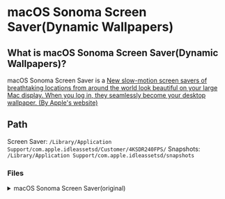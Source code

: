 # macOS Sonoma Screen Saver(Dynamic Wallpapers)

## What is macOS Sonoma Screen Saver(Dynamic Wallpapers)?

macOS Sonoma Screen Saver is a [New slow-motion screen savers of breathtaking locations from around the world look beautiful on your large Mac display. When you log in, they seamlessly become your desktop wallpaper. (By Apple's website)](https://www.apple.com/macos/sonoma/)

## Path

Screen Saver: `/Library/Application Support/com.apple.idleassetsd/Customer/4KSDR240FPS/`
Snapshots: `/Library/Application Support/com.apple.idleassetsd/snapshots`

### Files

<details>

<summary>macOS Sonoma Screen Saver(original)</summary>
| File name | Snapshot | Title | Category | Link(YouTube) | Link(Apple) |
|:----------|:---------|:------|:-------- |:------------- |:----------- |
| FE876489-CBD5-479B-A8F0-1B67F0741CEA.mov | snapshot/FE876489-CBD5-479B-A8F0-1B67F0741CEA.jpg | Sonoma Horizon | Landscape | | |
| 94DAB450-A650-4DFC-99B2-A0F0D8AD6649.mov | snapshot/94DAB450-A650-4DFC-99B2-A0F0D8AD6649.jpg | Sonoma Evening | Landscape | | |
| 097CA871-A1C2-40F7-97F0-EFAABF555BBC.mov | snapshot/097CA871-A1C2-40F7-97F0-EFAABF555BBC.jpg | Sonoma Clouds | Landscape | | |
| C3C48B18-E4AE-4A62-877D-0B0D74CDC9E0.mov | snapshot/C3C48B18-E4AE-4A62-877D-0B0D74CDC9E0.jpg | Sonoma from Above | Landscape | | |
| 12718607-0FE6-4B8C-B571-A320CDD67897.mov | snapshot/12718607-0FE6-4B8C-B571-A320CDD67897.jpg | Sonoma River | Landscape | | |
| F390FE3B-FA61-483D-BADC-2447F89951BA.mov | snapshot/F390FE3B-FA61-483D-BADC-2447F89951BA.jpg | California's Temblor Range | Landscape | | |
| 4A3590EC-FF30-41E7-85FE-210FF6112917.mov | snapshot/4A3590EC-FF30-41E7-85FE-210FF6112917.jpg | California's Carrizo Plain | Landscape | | |
| 473C2FDC-0B75-497A-B1FE-AA1863C9C885.mov | snapshot/473C2FDC-0B75-497A-B1FE-AA1863C9C885.jpg | California Wildflowers | Landscape | | |
| AA5E82B9-289A-480C-A14B-242989107275.mov | snapshot/AA5E82B9-289A-480C-A14B-242989107275.jpg | Redwoods from Above | Landscape | | |
| 97447D85-960C-4B2A-A101-048284D95853.mov | snapshot/97447D85-960C-4B2A-A101-048284D95853.jpg | Redwoods River | Landscape | | |
| 8A57476A-E177-4AAD-B317-643F681584E1.mov | snapshot/8A57476A-E177-4AAD-B317-643F681584E1.jpg | Oregon Sunset | Landscape | | |
| 15A8BC97-45AC-45DC-9AF9-313808C578BC.mov | snapshot/15A8BC97-45AC-45DC-9AF9-313808C578BC.jpg | Oregon Coastline | Landscape | | |
| AB7FC3C3-8853-45CD-AB6E-89F0985C2922.mov | snapshot/AB7FC3C3-8853-45CD-AB6E-89F0985C2922.jpg | Utah Evening | Landscape | | |
| 47BC0599-72E7-43C4-8BE1-CBCE2432E2A5.mov | snapshot/47BC0599-72E7-43C4-8BE1-CBCE2432E2A5.jpg | Arizona's Coal Mine Canyon | Landscape | | |
| D759828B-4BAB-456B-AD75-225BA238F925.mov | snapshot/D759828B-4BAB-456B-AD75-225BA238F925.jpg | Utah's Lake Powell | Landscape | | |
| 7530C83C-8F7B-42C6-BB71-5FA2ED070BEC.mov | snapshot/7530C83C-8F7B-42C6-BB71-5FA2ED070BEC.jpg | Utah's Cathedral Canyon | Landscape | | |
| A168628E-11EE-4456-AD66-E7E3E47D1B21.mov | snapshot/A168628E-11EE-4456-AD66-E7E3E47D1B21.jpg | Utah's Olympia Bar | Landscape | | |
| 100858D2-FE01-4B70-8E2D-3FCF20AFE6B5.mov | snapshot/100858D2-FE01-4B70-8E2D-3FCF20AFE6B5.jpg | Utah's Monument Valley | Landscape | | |
| 1A17ED86-9E0D-4DF2-8CF3-5AB5DB67A348.mov | snapshot/1A17ED86-9E0D-4DF2-8CF3-5AB5DB67A348.jpg | Utah's Factory Butte | Landscape | | |
| 8002C4C8-C611-4894-A068-3D3A3C03472A.mov | snapshot/8002C4C8-C611-4894-A068-3D3A3C03472A.jpg | Grand Canyon River Valley | Landscape | | |
| E334A6D2-7145-47C8-9B00-C20DED08B2D5.mov | snapshot/E334A6D2-7145-47C8-9B00-C20DED08B2D5.jpg | Grand Canyon Evening | Landscape| | |
| F9F918CD-E15F-4F01-A326-84A44650C5C9.mov | snapshot/F9F918CD-E15F-4F01-A326-84A44650C5C9.jpg | Grand Canyon Sunset | Landscape | | |
| AE0115AE-C53B-4DB9-B12F-CA4B7B630CC9.mov | snapshot/AE0115AE-C53B-4DB9-B12F-CA4B7B630CC9.jpg | Grand Canyon Sediment | Landscape | | |
| DD266E1F-5DF2-4CDB-A2EB-26CE35664657.mov | snapshot/DD266E1F-5DF2-4CDB-A2EB-26CE35664657.jpg | Grand Canyon from Above | Landscape | | |
| DDE50C77-B7CB-4488-9EB1-D1B13BF21FFE.mov | snapshot/DDE50C77-B7CB-4488-9EB1-D1B13BF21FFE.jpg | Iceland Glacier | Landscape | | |
| 2F17FCCE-6CCA-4AFA-A08A-C50BF9812DA5.mov | snapshot/2F17FCCE-6CCA-4AFA-A08A-C50BF9812DA5.jpg | Iceland Snow Caps | Landscape | | |
| 8ACF5D77-B22C-416F-B12A-72FB35E2834F.mov | snapshot/8ACF5D77-B22C-416F-B12A-72FB35E2834F.jpg | Iceland Fjord from Above | Landscape | | |
| E54D5AFE-F362-4D48-A20D-F2C21D2B5330.mov | snapshot/E54D5AFE-F362-4D48-A20D-F2C21D2B5330.jpg | Iceland Fjord | Landscape | | |
| 8590D0C5-E344-4FAC-A39A-FD7BC652AEDA.mov | snapshot/8590D0C5-E344-4FAC-A39A-FD7BC652AEDA.jpg | Iceland Coast | Landscape | | |
| D7950C0A-27B9-4034-AB5B-EDB89D41341A.mov | snapshot/D7950C0A-27B9-4034-AB5B-EDB89D41341A.jpg | Iceland Lake | Landscape | | |
| F9518D54-04A7-4793-8666-CFC114D73CE5.mov | snapshot/F9518D54-04A7-4793-8666-CFC114D73CE5.jpg | Iceland Riverbed | Landscape | | |
| 5C987900-AD53-469C-8210-CABBCCDDFCAE.mov | snapshot/5C987900-AD53-469C-8210-CABBCCDDFCAE.jpg | Patagonia Mountain | Landscape | | |
| B004358B-5A27-42E5-B49E-93FC100B2371.mov | snapshot/B004358B-5A27-42E5-B49E-93FC100B2371.jpg | Patagonia Lake | Landscape | | |
| E5D58CC2-3C52-4206-9DA2-427DC88B5896.mov | snapshot/E5D58CC2-3C52-4206-9DA2-427DC88B5896.jpg | Patagonia Range | Landscape | | |
| 25A6CFB2-3570-4448-B114-244A4E454B7A.mov | snapshot/25A6CFB2-3570-4448-B114-244A4E454B7A.jpg | Patagonia River | Landscape | | |
| EE01F02D-1413-436C-AB05-410F224A5B7B.mov | snapshot/EE01F02D-1413-436C-AB05-410F224A5B7B.jpg | Greenland Evening | Landscape | | |
| 2F52E34C-39D4-4AB1-9025-8F7141FAA720.mov | snapshot/2F52E34C-39D4-4AB1-9025-8F7141FAA720.jpg | Greenland Coast | | Landscape | |
| B8F204CE-6024-49AB-85F9-7CA2F6DCD226.mov | snapshot/B8F204CE-6024-49AB-85F9-7CA2F6DCD226.jpg | Greenland Glacier | Landscape | | |
| E487C6EF-B3FB-427B-A2BE-8CBA60F902F0.mov | snapshot/E487C6EF-B3FB-427B-A2BE-8CBA60F902F0.jpg | Yosemite Clouds | | Landscape | |
| E5799A24-1949-4E66-A17B-B5EB05F28C5D.mov | snapshot/E5799A24-1949-4E66-A17B-B5EB05F28C5D.jpg | Yosemite Silhouette | Landscape | | |
| DAD82DCE-F3AE-4AEC-8A79-1694D412FC0A.mov | snapshot/DAD82DCE-F3AE-4AEC-8A79-1694D412FC0A.jpg | Yosemite from Above | Landscape | | |
| E540DEE6-4C40-42C8-9CCC-D4CB0FAD7D7B.mov | snapshot/E540DEE6-4C40-42C8-9CCC-D4CB0FAD7D7B.jpg | Yosemite Horizon | Landscape | | |
| 8D04D70F-738B-441D-8D43-AF46B2BF8062.mov | snapshot/8D04D70F-738B-441D-8D43-AF46B2BF8062.jpg | Yosemite Snow Caps | Landscape | | |
| 81CA5ACD-E682-4D8B-A948-0F147EB6ED4F.mov | snapshot/81CA5ACD-E682-4D8B-A948-0F147EB6ED4F.jpg | Yosemite Mountains | Landscape | | |
| 4109D42A-D717-46A7-A9A2-FE53A82B25C0.mov | snapshot/4109D42A-D717-46A7-A9A2-FE53A82B25C0.jpg | Yosemite Valley | Landscape | | |
| 044AD56C-A107-41B2-90CC-E60CCACFBCF5.mov | snapshot/044AD56C-A107-41B2-90CC-E60CCACFBCF5.jpg | China Silhouette | Landscape | | |
| 22162A9B-DB90-4517-867C-C676BC3E8E95.mov | snapshot/22162A9B-DB90-4517-867C-C676BC3E8E95.jpg | China's Great Wall | Landscape | | |
| 9CCB8297-E9F5-4699-AE1F-890CFBD5E29C.mov | snapshot/9CCB8297-E9F5-4699-AE1F-890CFBD5E29C.jpg | China Paddy Field | Landscape | | |
| B876B645-3955-420E-99DF-60139E451CF3.mov | snapshot/B876B645-3955-420E-99DF-60139E451CF3.jpg | China Mountains | Landscape | | |
| D5E76230-81A3-4F65-A1BA-51B8CADED625.mov | snapshot/D5E76230-81A3-4F65-A1BA-51B8CADED625.jpg | China Mountain Cliffs | Landscape | | |
| F0236EC5-EE72-4058-A6CE-1F7D2E8253BF.mov | snapshot/F0236EC5-EE72-4058-A6CE-1F7D2E8253BF.jpg | China's Great Wall Daylight | Landscape | | |
| 258A6797-CC13-4C3A-AB35-4F25CA3BF474.mov | snapshot/258A6797-CC13-4C3A-AB35-4F25CA3BF474.jpg | Hawaii Clouds Light | Landscape | | |
| 12E0343D-2CD9-48EA-AB57-4D680FB6D0C7.mov | snapshot/12E0343D-2CD9-48EA-AB57-4D680FB6D0C7.jpg | Hawaii Coastline | Landscape | | |
| 3D729CFC-9000-48D3-A052-C5BD5B7A6842.mov | snapshot/3D729CFC-9000-48D3-A052-C5BD5B7A6842.jpg | Hawaii Ocean | Landscape | | |
| 499995FA-E51A-4ACE-8DFD-BDF8AFF6C943.mov | snapshot/499995FA-E51A-4ACE-8DFD-BDF8AFF6C943.jpg | Hawaii Valley | Landscape | | |
| 82BD33C9-B6D2-47E7-9C42-AA3B7758921A.mov | snapshot/82BD33C9-B6D2-47E7-9C42-AA3B7758921A.jpg | Hawaii Clouds Dark | Landscape | | |
| E161929C-0819-4BC2-8359-550C081C7D54.mov | snapshot/E161929C-0819-4BC2-8359-550C081C7D54.jpg | Scotland Castle | Landscape | | |
| 0C747C29-4BF8-43F6-A5CC-2E012E555341.mov | snapshot/0C747C29-4BF8-43F6-A5CC-2E012E555341.jpg | Scotland Coast | Landscape | | |
| 3954A7C4-51EC-4ABC-ABA3-6757AC91C7CF.mov | snapshot/3954A7C4-51EC-4ABC-ABA3-6757AC91C7CF.jpg | Scotland Lake| | Landscape | |
| 001C94AE-2BA4-4E77-A202-F7DE60E8B1C8.mov | snapshot/001C94AE-2BA4-4E77-A202-F7DE60E8B1C8.jpg | Liwa Dune Fields| Landscape | | |
| AFA22C08-A486-4CE8-9A13-E355B6C38559.mov | snapshot/AFA22C08-A486-4CE8-9A13-E355B6C38559.jpg | Liva Horizon | Landscape | | |
| 00BA71CD-2C54-415A-A68A-8358E677D750.mov | snapshot/00BA71CD-2C54-415A-A68A-8358E677D750.jpg | Dubai Skyline | Cityscape | | |
| 9680B8EB-CE2A-4395-AF41-402801F4D6A6.mov | snapshot/9680B8EB-CE2A-4395-AF41-402801F4D6A6.jpg | Dubai Night | Cityscape | | |
| 3FFA2A97-7D28-49EA-AA39-5BC9051B2745.mov | snapshot/3FFA2A97-7D28-49EA-AA39-5BC9051B2745.jpg | Dubai Creek | Cityscape | | |
| 876D51F4-3D78-4221-8AD2-F9E78C0FD9B9.mov | snapshot/876D51F4-3D78-4221-8AD2-F9E78C0FD9B9.jpg | Dubai from Above | Cityscape | | |
| E991AC0C-F272-44D8-88F3-05F44EDFE3AE.mov | snapshot/E991AC0C-F272-44D8-88F3-05F44EDFE3AE.jpg | Dubai Creek Harbor | Cityscape | | |
| 35693AEA-F8C4-4A80-B77D-C94B20A68956.mov | snapshot/35693AEA-F8C4-4A80-B77D-C94B20A68956.jpg | Los Angeles Overpass | Cityscape | | |
| 92E48DE9-13A1-4172-B560-29B4668A87EE.mov | snapshot/92E48DE9-13A1-4172-B560-29B4668A87EE.jpg | Los Angeles Beach | Cityscape | | |
| CE279831-1CA7-4A83-A97B-FF1E20234396.mov | snapshot/CE279831-1CA7-4A83-A97B-FF1E20234396.jpg | Los Angeles Airport | Cityscape | | |
| 89B1643B-06DD-4DEC-B1B0-774493B0F7B7.mov | snapshot/89B1643B-06DD-4DEC-B1B0-774493B0F7B7.jpg | Los Angeles Sunset | Cityscape | | |
| EC67726A-8212-4C5E-83CF-8412932740D2.mov | snapshot/EC67726A-8212-4C5E-83CF-8412932740D2.jpg | Los Angeles Hills | Cityscape | | |
| F5804DD6-5963-40DA-9FA0-39C0C6E6DEF9.mov | snapshot/F5804DD6-5963-40DA-9FA0-39C0C6E6DEF9.jpg | Los Angeles Night | Cityscape | | |
| F604AF56-EA77-4960-AEF7-82533CC1A8B3.mov | snapshot/F604AF56-EA77-4960-AEF7-82533CC1A8B3.jpg | London Evening | Cityscape | | |
| 58754319-8709-4AB0-8674-B34F04E7FFE2.mov | snapshot/58754319-8709-4AB0-8674-B34F04E7FFE2.jpg | London Skyline | Cityscape | | |
| 7F4C26C2-67C2-4C3A-8F07-8A7BF6148C97.mov | snapshot/7F4C26C2-67C2-4C3A-8F07-8A7BF6148C97.jpg | London Thames | Cityscape | | |
| A5AAFF5D-8887-42BB-8AFD-867EF557ED85.mov | snapshot/A5AAFF5D-8887-42BB-8AFD-867EF557ED85.jpg | London from Above | Cityscape | | |
| 44166C39-8566-4ECA-BD16-43159429B52F.mov | snapshot/44166C39-8566-4ECA-BD16-43159429B52F.jpg | New York Night | Cityscape | | |
| 840FE8E4-D952-4680-B1A7-AC5BACA2C1F8.mov | snapshot/840FE8E4-D952-4680-B1A7-AC5BACA2C1F8.jpg | New York Midtown | Cityscape | | |
| 3BA0CFC7-E460-4B59-A817-B97F9EBB9B89.mov | snapshot/3BA0CFC7-E460-4B59-A817-B97F9EBB9B89.jpg | New York from Above | Cityscape | | |
| 640DFB00-FBB9-45DA-9444-9F663859F4BC.mov | snapshot/640DFB00-FBB9-45DA-9444-9F663859F4BC.jpg | New York Skyline | Cityscape | | |
| 29BDF297-EB43-403A-8719-A78DA11A2948.mov | snapshot/29BDF297-EB43-403A-8719-A78DA11A2948.jpg | San Francisco Evening | Cityscape | | |
| 72B4390D-DF1D-4D51-B179-229BBAEFFF2C.mov | snapshot/72B4390D-DF1D-4D51-B179-229BBAEFFF2C.jpg | San Francisco's Gold Gate Bridge | Cityscape | | |
| 4AD99907-9E76-408D-A7FC-8429FF014201.mov | snapshot/4AD99907-9E76-408D-A7FC-8429FF014201.jpg | San Francisco's Ferry Building | Cityscape | | |
| 3E94AE98-EAF2-4B09-96E3-452F46BC114E.mov | snapshot/3E94AE98-EAF2-4B09-96E3-452F46BC114E.jpg | San Francisco Night | Cityscape | | |
| 85CE77BF-3413-4A7B-9B0F-732E96229A73.mov | snapshot/85CE77BF-3413-4A7B-9B0F-732E96229A73.jpg | San Francisco Skyline | Cityscape| | |
| DE851E6D-C2BE-4D9F-AB54-0F9CE994DC51.mov | snapshot/DE851E6D-C2BE-4D9F-AB54-0F9CE994DC51.jpg | San Francisco Bay | Cityscape | | |
| EE533FBD-90AE-419A-AD13-D7A60E2015D6.mov | snapshot/EE533FBD-90AE-419A-AD13-D7A60E2015D6.jpg | San Francisco Fog | Cityscape | | |
| FE8E1F9D-59BA-4207-B626-28E34D810D0A.mov | snapshot/FE8E1F9D-59BA-4207-B626-28E34D810D0A.jpg | Hong Kong Harbor | Cityscape | | |
| 024891DE-B7F6-4187-BFE0-E6D237702EF0.mov | snapshot/024891DE-B7F6-4187-BFE0-E6D237702EF0.jpg | Hong Kong Skyline | Cityscape | | |
| C8559883-6F3E-4AF2-8960-903710CD47B7.mov | snapshot/C8559883-6F3E-4AF2-8960-903710CD47B7.jpg | Hong Kong Horizon | Cityscape | | |
| E99FA658-A59A-4A2D-9F3B-58E7BDC71A9A.mov | snapshot/E99FA658-A59A-4A2D-9F3B-58E7BDC71A9A.jpg | Hong Kong Night | Cityscape | | |
| C7AD3D0A-7EDF-412C-A237-B3C9D27381A1.mov | snapshot/C7AD3D0A-7EDF-412C-A237-B3C9D27381A1.jpg | Alaskan Jellies Light | Underwater | | |
| C6DC4E54-1130-44F8-AF6F-A551D8E8A181.mov | snapshot/C6DC4E54-1130-44F8-AF6F-A551D8E8A181.jpg | Alaskan Jellies Dark | Underwater | | |
| 27A37B0F-738D-4644-A7A4-E33E7A6C1175.mov | snapshot/27A37B0F-738D-4644-A7A4-E33E7A6C1175.jpg | California Dolphin Pod | Underwater | | |
| EB3F48E7-D30F-4079-858F-1A61331D5026.mov | snapshot/EB3F48E7-D30F-4079-858F-1A61331D5026.jpg | California Kelp Forest | Underwater | | |
| 8C31B06F-91A4-4F7C-93ED-56146D7F48B9.mov | snapshot/8C31B06F-91A4-4F7C-93ED-56146D7F48B9.jpg | Tahiti Coast | Underwater | | |
| 149E7795-DBDA-4F5D-B39A-14712F841118.mov | snapshot/149E7795-DBDA-4F5D-B39A-14712F841118.jpg | Tahiti Waves Mist | Underwater | | |
| 83C65C90-270C-4490-9C69-F51FE03D7F06.mov | snapshot/83C65C90-270C-4490-9C69-F51FE03D7F06.jpg | Seal Pod | Underwater | | |
| F07CC61B-30FC-4614-BDAD-3240B61F6793.mov | snapshot/F07CC61B-30FC-4614-BDAD-3240B61F6793.jpg | Palau Coral Colors | Underwater | | |
| 2B30E324-E4FF-4CC1-BA45-A958C2D2B2EC.mov | snapshot/2B30E324-E4FF-4CC1-BA45-A958C2D2B2EC.jpg | Barracuda Battery | Underwater | | |
| BA4ECA11-592F-4727-9221-D2A32A16EB28.mov | snapshot/BA4ECA11-592F-4727-9221-D2A32A16EB28.jpg | Palau Jellies Dark | Underwater | | |
| EC3DC957-D4C2-4732-AACE-7D0C0F390EC8.mov | snapshot/EC3DC957-D4C2-4732-AACE-7D0C0F390EC8.jpg | Palau Jellies Light | Underwater | | |
| E580E5A5-0888-4BE8-A4CA-F74A18A643C3.mov | snapshot/E580E5A5-0888-4BE8-A4CA-F74A18A643C3.jpg | Palau Jellies Blue | Underwater | | |
| DD47D8E1-CB66-4C12-BFEA-2ADB0D8D1E2E.mov | snapshot/DD47D8E1-CB66-4C12-BFEA-2ADB0D8D1E2E.jpg | Humpback Whale | Underwater | | |
| 537A4DAB-83B0-4B66-BCD1-05E5DBB4A268.mov | snapshot/537A4DAB-83B0-4B66-BCD1-05E5DBB4A268.jpg | Jack School | Underwater | | |
| CE9B5D5B-B6E7-47C5-8C04-59BF182E98FB.mov | snapshot/CE9B5D5B-B6E7-47C5-8C04-59BF182E98FB.jpg | Costa Rica Dolphin Pod | Underwater | | |
| 687D03A2-18A5-4181-8E85-38F3A13409B9.mov | snapshot/687D03A2-18A5-4181-8E85-38F3A13409B9.jpg | Bumpheads | Underwater | | |
| 58C75C62-3290-47B8-849C-56A583173570.mov | snapshot/58C75C62-3290-47B8-849C-56A583173570.jpg | Cownose Rays | Underwater | | |
| 3716DD4B-01C0-4F5B-8DD6-DB771EC472FB.mov | snapshot/3716DD4B-01C0-4F5B-8DD6-DB771EC472FB.jpg | Gray Reef Sharks | Underwater | | |
| 6143116D-03BB-485E-864E-A8CF58ACF6F1.mov | snapshot/6143116D-03BB-485E-864E-A8CF58ACF6F1.jpg | Kelp Dark | Underwater | | |
| 82175C1F-153C-4EC8-AE37-2860EA828004.mov | snapshot/82175C1F-153C-4EC8-AE37-2860EA828004.jpg | Red Sea Coral from Above | Underwater | | |
| 581A4F1A-2B6D-468C-A1BE-6F473F06D10B.mov | snapshot/581A4F1A-2B6D-468C-A1BE-6F473F06D10B.jpg | Sea Stars | Underwater | | |
| F439B0A7-D18C-4B14-9681-6520E6A74FE9.mov | snapshot/F439B0A7-D18C-4B14-9681-6520E6A74FE9.jpg | Middle East | Earth | | |
| 2F72BC1E-3D76-456C-81EB-842EBA488C27.mov | snapshot/2F72BC1E-3D76-456C-81EB-842EBA488C27.jpg | North Africa | Earth | | |
| 4F881F8B-A7D9-4FDB-A917-17BF6AC5A589.mov | snapshot/4F881F8B-A7D9-4FDB-A917-17BF6AC5A589.jpg | Caribbean | Earth | | |
| 03EC0F5E-CCA8-4E0A-9FEC-5BD1CE151182.mov | snapshot/03EC0F5E-CCA8-4E0A-9FEC-5BD1CE151182.jpg | Antarctica's Southern Lights | Earth | | |
| 64D11DAB-3B57-4F14-AD2F-E59A9282FA44.mov | snapshot/64D11DAB-3B57-4F14-AD2F-E59A9282FA44.jpg | North Atlantic | Earth | | |
| 7C643A39-C0B2-4BA0-8BC2-2EAA47CC580E.mov | snapshot/7C643A39-C0B2-4BA0-8BC2-2EAA47CC580E.jpg | Europe Night | Earth | | |
| D5CFB2FF-5F8C-4637-816B-3E42FC1229B8.mov | snapshot/D5CFB2FF-5F8C-4637-816B-3E42FC1229B8.jpg | Caribbean Islands | Earth | | |
| 1088217C-1410-4CF7-BDE9-8F573A4DBCD9.mov | snapshot/1088217C-1410-4CF7-BDE9-8F573A4DBCD9.jpg | Caribbean Sea | Earth | | |
| 63C042F0-90EF-4A95-B7CC-CC9A64BF8421.mov | snapshot/63C042F0-90EF-4A95-B7CC-CC9A64BF8421.jpg | West Africa | Earth | | |
| 009BA758-7060-4479-8EE8-FB9B40C8FB97.mov | snapshot/009BA758-7060-4479-8EE8-FB9B40C8FB97.jpg | East Asia | Earth | | |
| E5DB138A-F04E-4619-B896-DE5CB538C534.mov | snapshot/E5DB138A-F04E-4619-B896-DE5CB538C534.jpg | Southern Europe Night | Earth | | |
| A837FA8C-C643-4705-AE92-074EFDD067F7.mov | snapshot/A837FA8C-C643-4705-AE92-074EFDD067F7.jpg | Africa | Earth | | |
| B1B5DDC5-73C8-4920-8133-BACCE38A08DE.mov | snapshot/B1B5DDC5-73C8-4920-8133-BACCE38A08DE.jpg | New York | Earth | | |
| 737E9E24-49BE-4104-9B72-F352DE1AD2BF.mov | snapshot/737E9E24-49BE-4104-9B72-F352DE1AD2BF.jpg | North America Aurora | Earth | | |
| 3C4678E4-4D3D-4A40-8817-77752AEA62EB.mov | snapshot/3C4678E4-4D3D-4A40-8817-77752AEA62EB.jpg | Nile Delta | Earth | | |
| 7719B48A-2005-4011-9280-2F64EEC6FD91.mov | snapshot/7719B48A-2005-4011-9280-2F64EEC6FD91.jpg | Southern California | Earth | | |
| 78911B7E-3C69-47AD-B635-9C2486F6301D.mov | snapshot/78911B7E-3C69-47AD-B635-9C2486F6301D.jpg | New Zealand | Earth | | |
| E556BBC5-D0A0-4DB1-AC77-BC76E4A526F4.mov | snapshot/E556BBC5-D0A0-4DB1-AC77-BC76E4A526F4.jpg | Sahara | Earth | | |
| 87060EC2-D006-4102-98CC-3005C68BB343.mov | snapshot/87060EC2-D006-4102-98CC-3005C68BB343.jpg | South Africa | Earth | | |
| 6324F6EB-E0F1-468F-AC2E-A983EBDDD53B.mov | snapshot/6324F6EB-E0F1-468F-AC2E-A983EBDDD53B.jpg | China Night | Earth | | |
| 12318CCB-3F78-43B7-A854-EFDCCE5312CD.mov | snapshot/12318CCB-3F78-43B7-A854-EFDCCE5312CD.jpg | California | Earth | | |
| 81337355-E156-4242-AAF4-711768D30A54.mov | snapshot/81337355-E156-4242-AAF4-711768D30A54.jpg | Australia | Earth | | |

</details>
